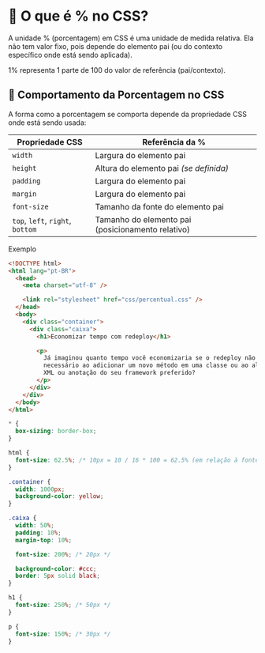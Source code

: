 # 📌 O que é % no CSS?

A unidade % (porcentagem) em CSS é uma unidade de medida relativa. Ela não tem valor fixo, pois depende do elemento pai (ou do contexto específico onde está sendo aplicada).

1% representa 1 parte de 100 do valor de referência (pai/contexto).

## 📐 Comportamento da Porcentagem no CSS

A forma como a porcentagem se comporta depende da propriedade CSS onde está sendo usada:

| **Propriedade CSS**              | **Referência da %**                               |
| -------------------------------- | ------------------------------------------------- |
| `width`                          | Largura do elemento pai                           |
| `height`                         | Altura do elemento pai _(se definida)_            |
| `padding`                        | Largura do elemento pai                           |
| `margin`                         | Largura do elemento pai                           |
| `font-size`                      | Tamanho da fonte do elemento pai                  |
| `top`, `left`, `right`, `bottom` | Tamanho do elemento pai (posicionamento relativo) |

Exemplo

```html
<!DOCTYPE html>
<html lang="pt-BR">
  <head>
    <meta charset="utf-8" />

    <link rel="stylesheet" href="css/percentual.css" />
  </head>
  <body>
    <div class="container">
      <div class="caixa">
        <h1>Economizar tempo com redeploy</h1>

        <p>
          Já imaginou quanto tempo você economizaria se o redeploy não fosse
          necessário ao adicionar um novo método em uma classe ou ao alterar um
          XML ou anotação do seu framework preferido?
        </p>
      </div>
    </div>
  </body>
</html>
```

```css
* {
  box-sizing: border-box;
}

html {
  font-size: 62.5%; /* 10px = 10 / 16 * 100 = 62.5% (em relação à fonte do navegador) */
}

.container {
  width: 1000px;
  background-color: yellow;
}

.caixa {
  width: 50%;
  padding: 10%;
  margin-top: 10%;

  font-size: 200%; /* 20px */

  background-color: #ccc;
  border: 5px solid black;
}

h1 {
  font-size: 250%; /* 50px */
}

p {
  font-size: 150%; /* 30px */
}
```
